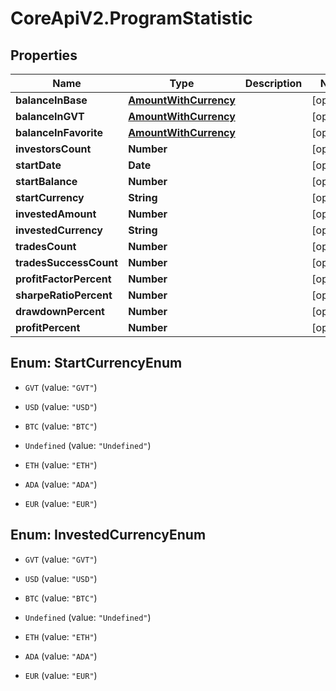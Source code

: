 # CoreApiV2.ProgramStatistic

## Properties
Name | Type | Description | Notes
------------ | ------------- | ------------- | -------------
**balanceInBase** | [**AmountWithCurrency**](AmountWithCurrency.md) |  | [optional] 
**balanceInGVT** | [**AmountWithCurrency**](AmountWithCurrency.md) |  | [optional] 
**balanceInFavorite** | [**AmountWithCurrency**](AmountWithCurrency.md) |  | [optional] 
**investorsCount** | **Number** |  | [optional] 
**startDate** | **Date** |  | [optional] 
**startBalance** | **Number** |  | [optional] 
**startCurrency** | **String** |  | [optional] 
**investedAmount** | **Number** |  | [optional] 
**investedCurrency** | **String** |  | [optional] 
**tradesCount** | **Number** |  | [optional] 
**tradesSuccessCount** | **Number** |  | [optional] 
**profitFactorPercent** | **Number** |  | [optional] 
**sharpeRatioPercent** | **Number** |  | [optional] 
**drawdownPercent** | **Number** |  | [optional] 
**profitPercent** | **Number** |  | [optional] 


<a name="StartCurrencyEnum"></a>
## Enum: StartCurrencyEnum


* `GVT` (value: `"GVT"`)

* `USD` (value: `"USD"`)

* `BTC` (value: `"BTC"`)

* `Undefined` (value: `"Undefined"`)

* `ETH` (value: `"ETH"`)

* `ADA` (value: `"ADA"`)

* `EUR` (value: `"EUR"`)




<a name="InvestedCurrencyEnum"></a>
## Enum: InvestedCurrencyEnum


* `GVT` (value: `"GVT"`)

* `USD` (value: `"USD"`)

* `BTC` (value: `"BTC"`)

* `Undefined` (value: `"Undefined"`)

* `ETH` (value: `"ETH"`)

* `ADA` (value: `"ADA"`)

* `EUR` (value: `"EUR"`)




